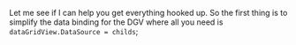 Let me see if I can help you get everything hooked up. So the first thing is to simplify the data binding for the DGV where all you need is `dataGridView.DataSource = childs`;

